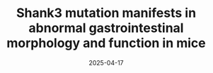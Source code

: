 ---
title: "Shank3 mutation manifests in abnormal gastrointestinal morphology and function in mice"
authors:
  - G. L. Eberly
  - M. Manthey
  - K. K. L. Pang
  - H. Hussein
  - E. Vargas Paniagua
  - S. Machen
  - S. M. Klingensmith
  - P. Anikeeva
publication: "Frontiers in Neuroscience"
publication_types: ["2"]
featured: false
date: 2025-04-17
publishDate: 2025-04-17
doi: "10.3389/fnins.2025.1552369"
url_pdf: ""
abstract: ""
---